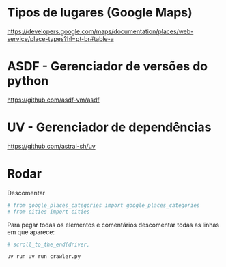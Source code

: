 # Tipos de lugares (Google Maps)
https://developers.google.com/maps/documentation/places/web-service/place-types?hl=pt-br#table-a

# ASDF - Gerenciador de versões do python
https://github.com/asdf-vm/asdf

# UV - Gerenciador de dependências
https://github.com/astral-sh/uv

# Rodar
Descomentar
```python
# from google_places_categories import google_places_categories
# from cities import cities
```

Para pegar todas os elementos e comentários descomentar todas as linhas em que aparece:
```python
# scroll_to_the_end(driver,
```

```bash
uv run uv run crawler.py
```
